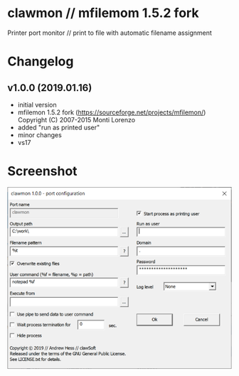 # clawmon // mfilemom 1.5.2 fork #
Printer port monitor // print to file with automatic filename assignment

# Changelog #
## v1.0.0 (2019.01.16) ###
- initial version
- mfilemon 1.5.2 fork (https://sourceforge.net/projects/mfilemon/) Copyright (C) 2007-2015 Monti Lorenzo
- added "run as printed user"
- minor changes
- vs17

# Screenshot #
![clawmonui](docs/images/clawmonui.png?raw=true "clawmonui")
